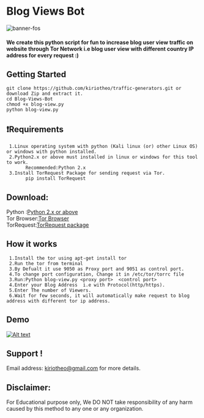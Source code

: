 
# Blog Views Bot
![banner-fos](https://cloud.githubusercontent.com/assets/22318677/26403443/ecae4d2e-40ab-11e7-9a48-9b1527300cc5.png)
 #### We create this python script for fun to increase blog user view traffic on  website through Tor Network i.e blog user view with different country IP address for every request :) 
 
 ## Getting Started
    git clone https://github.com/kiriotheo/traffic-generators.git or download Zip and extract it.
    cd Blog-Views-Bot
    chmod +x blog-view.py
    python blog-view.py
    
## :heavy_exclamation_mark:Requirements
     1.Linux operating system with python (Kali linux (or) other Linux OS) or windows with python installed.
     2.Python2.x or above must installed in linux or windows for this tool to work.
           Recommended:Python 2.x 
     3.Install TorRequest Package for sending request via Tor.
           pip install TorRequest
       
## Download:
  Python :[Python 2.x or above](https://www.python.org/downloads/) <br> 
  Tor Browser:[Tor Browser](https://www.torproject.org/projects/torbrowser.html.en) <br>
  TorRequest:[TorRequest package](https://pypi.python.org/pypi/torrequest/0.1.0)
  
 ## How it works
     1.Install the tor using apt-get install tor
     2.Run the tor from terminal
     3.By Defualt it use 9050 as Proxy port and 9051 as control port. 
     4.To change port configuration, Change it in /etc/tor/torrc file 
     3.Run:Python blog-view.py <proxy port>  <control port> 
     4.Enter your Blog Address  i.e with Protocol(http/https).
     5.Enter The number of Viewers.
     6.Wait for few seconds, it will automatically make request to blog address with different tor ip address.
     
## Demo
 [![Alt text](https://img.youtube.com/vi/1pjY3fgN2og/0.jpg)](https://www.youtube.com/watch?v=1pjY3fgN2og)
  

 ## Support !
  Email address: kiriotheo@gmail.com  for more details.


## Disclaimer: 
 For Educational purpose only, We DO NOT take responsibility of any harm caused by this method to any one or any organization.
     
  
